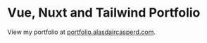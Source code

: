 # Vue, Nuxt and Tailwind Portfolio

View my portfolio at [portfolio.alasdaircasperd.com](https://portfolio.alasdaircasperd.com).

